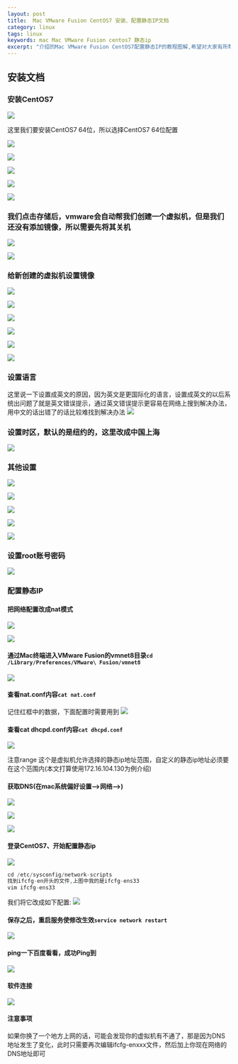 ```yaml
---
layout: post
title:  Mac VMware Fusion CentOS7 安装、配置静态IP文档 
category: linux 
tags: linux 
keywords: mac Mac VMware Fusion centos7 静态ip
excerpt: "介绍的Mac VMware Fusion CentOS7配置静态IP的教程图解,希望对大家有所帮助"
---
```


## 安装文档

### 安装CentOS7

![](https://static.studytime.xin/image/articles/20200111133031.png)

这里我们要安装CentOS7 64位，所以选择CentOS7 64位配置

![](https://static.studytime.xin/image/articles/20200111133115.png)

![](https://static.studytime.xin/image/articles/20200111133127.png)

![](https://static.studytime.xin/image/articles/20200111133141.png)

![](https://static.studytime.xin/image/articles/20200111133152.png)

![](https://static.studytime.xin/image/articles/20200111133202.png)

### 我们点击存储后，vmware会自动帮我们创建一个虚拟机，但是我们还没有添加镜像，所以需要先将其关机

![](https://static.studytime.xin/image/articles/20200111133217.png)

![](https://static.studytime.xin/image/articles/20200111133228.png)

### 给新创建的虚拟机设置镜像
![](https://static.studytime.xin/image/articles/20200111133316.png)

![](https://static.studytime.xin/image/articles/20200111133326.png)


![](https://static.studytime.xin/image/articles/20200111133337.png)


![](https://static.studytime.xin/image/articles/20200111133346.png)

![](https://static.studytime.xin/image/articles/20200111133355.png)

![](https://static.studytime.xin/image/articles/20200111133404.png)

### 设置语言
这里说一下设置成英文的原因，因为英文是更国际化的语言，设置成英文的以后系统出问题了就是英文错误提示，通过英文错误提示更容易在网络上搜到解决办法，用中文的话出错了的话比较难找到解决办法
![](https://static.studytime.xin/image/articles/20200111133434.png)


### 设置时区，默认的是纽约的，这里改成中国上海
![](https://static.studytime.xin/image/articles/20200111133442.png)


### 其他设置
![](https://static.studytime.xin/image/articles/20200111133453.png)

![](https://static.studytime.xin/image/articles/20200111133510.png)

![](https://static.studytime.xin/image/articles/20200111133520.png)

![](https://static.studytime.xin/image/articles/20200111133530.png)

![](https://static.studytime.xin/image/articles/20200111133539.png)

### 设置root账号密码
![](https://static.studytime.xin/image/articles/20200111133553.png)

### 配置静态IP

#### 把网络配置改成nat模式

![](https://static.studytime.xin/image/articles/20200111133602.png)

![](https://static.studytime.xin/image/articles/20200111133613.png)

#### 通过Mac终端进入VMware Fusion的vmnet8目录`cd /Library/Preferences/VMware\ Fusion/vmnet8`

![](https://static.studytime.xin/image/articles/20200111133738.png)

#### 查看nat.conf内容`cat nat.conf`
记住红框中的数据，下面配置时需要用到
![](https://static.studytime.xin/image/articles/20200111133850.png)

#### 查看cat dhcpd.conf内容`cat dhcpd.conf`
![](https://static.studytime.xin/image/articles/20200111135915.png)

注意range 这个是虚拟机允许选择的静态ip地址范围，自定义的静态ip地址必须要在这个范围内(本文打算使用172.16.104.130为例介绍)

#### 获取DNS(在mac系统偏好设置—>网络—>)

![](https://static.studytime.xin/image/articles/20200111134020.png)

![](https://static.studytime.xin/image/articles/20200111134136.png)

![](https://static.studytime.xin/image/articles/20200111135749.png)


#### 登录CentOS7、开始配置静态ip
![](https://static.studytime.xin/image/articles/20200111135249.png)

```php
cd /etc/sysconfig/network-scripts
找到ifcfg-en开头的文件,上图中我的是ifcfg-ens33
vim ifcfg-ens33
```
我们将它改成如下配置:
![](https://static.studytime.xin/image/articles/20200111134329.png)

#### 保存之后，重启服务使修改生效`service network restart`
![](https://static.studytime.xin/image/articles/20200111135338.png)

#### ping一下百度看看，成功Ping到
![](https://static.studytime.xin/image/articles/20200111135413.png)

#### 软件连接
![](https://static.studytime.xin/image/articles/20200111135437.png)

#### 注意事项
如果你换了一个地方上网的话，可能会发现你的虚拟机有不通了，那是因为DNS地址发生了变化，此时只需要再次编辑ifcfg-enxxx文件，然后加上你现在网络的DNS地址即可

